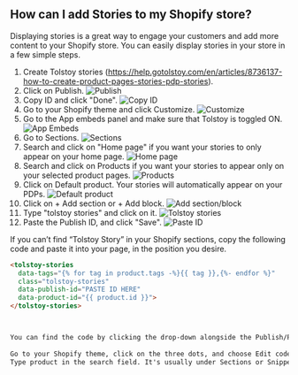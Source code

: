 ## How can I add Stories to my Shopify store?

Displaying stories is a great way to engage your customers and add more content to your Shopify store. You can easily display stories in your store in a few simple steps.

1. Create Tolstoy stories (https://help.gotolstoy.com/en/articles/8736137-how-to-create-product-pages-stories-pdp-stories).
2. Click on Publish. 
   ![Publish](https://downloads.intercomcdn.com/i/o/887797007/1ed691b0669479e5e10fecba/image.png)
3. Copy ID and click "Done". 
   ![Copy ID](https://downloads.intercomcdn.com/i/o/887798503/ad2ff6da846c8a50d2714d99/image.png)
4. Go to your Shopify theme and click Customize. 
   ![Customize](https://downloads.intercomcdn.com/i/o/686518798/4f2913b8b5c88aa190370be4/image.png)
5. Go to the App embeds panel and make sure that Tolstoy is toggled ON. 
   ![App Embeds](https://downloads.intercomcdn.com/i/o/887799255/335746afa54580b2e7adb349/image.png)
6. Go to Sections. 
   ![Sections](https://downloads.intercomcdn.com/i/o/840859757/3b597b0bdd9893f11a9a9629/9c80cd78-e34a-455e-86b3-efc0a74457b4)
7. Search and click on "Home page" if you want your stories to only appear on your home page. 
   ![Home page](https://tolstoy-2c549356d0c0.intercom-attachments-1.com/i/o/686531724/7a757332907d005d0e2d6377/35cb81f8-55dd-40b2-8c1c-bcf82926a984.png)
8. Search and click on Products if you want your stories to appear only on your selected product pages. 
   ![Products](https://tolstoy-2c549356d0c0.intercom-attachments-1.com/i/o/686531733/fbdbf515325bc69be1dea0cd/d9ce0a5f-6702-4e33-a412-96b88495456c.png)
9. Click on Default product. Your stories will automatically appear on your PDPs. 
   ![Default product](https://tolstoy-2c549356d0c0.intercom-attachments-1.com/i/o/686531740/0b520f542fa89d4b06d576e5/77ea5b88-9406-4d01-9a53-f95269eda6a9.png)
10. Click on + Add section or + Add block. 
    ![Add section/block](https://tolstoy-2c549356d0c0.intercom-attachments-1.com/i/o/686531747/186e2bd7ea564f84e22a2715/45f4ff53-dff4-4891-8886-4aab8446d6b6.png)
11. Type "tolstoy stories" and click on it. 
    ![Tolstoy stories](https://tolstoy-2c549356d0c0.intercom-attachments-1.com/i/o/686531755/3681a57dfd212559a383bef7/987afdf1-d221-44e4-858c-7b0a43419575.png)
12. Paste the Publish ID, and click "Save". 
    ![Paste ID](https://tolstoy-2c549356d0c0.intercom-attachments-1.com/i/o/686531761/1f3504c82cabcc4e3fd5a6da/147918f2-0366-4be9-a3b2-ddd8ff3eec8b.png)

If you can’t find “Tolstoy Story” in your Shopify sections, copy the following code and paste it into your page, in the position you desire.

```html
<tolstoy-stories
  data-tags="{% for tag in product.tags -%}{{ tag }},{%- endfor %}"
  class="tolstoy-stories"
  data-publish-id="PASTE ID HERE" 
  data-product-id="{{ product.id }}">
</tolstoy-stories>



You can find the code by clicking the drop-down alongside the Publish/Pause button, then </> Use code instead. (screenshot image: https://downloads.intercomcdn.com/i/o/887802984/95f28485cdd2db7062687551/image.png)
​
Go to your Shopify theme, click on the three dots, and choose Edit code. (screenshot image: https://downloads.intercomcdn.com/i/o/686865258/fa415b4c597ae70d6d16b115/image.png)
Type product in the search field. It's usually under Sections or Snippets, click on product-template.liquid and paste the code into your product page's template liquid in your desired position.
